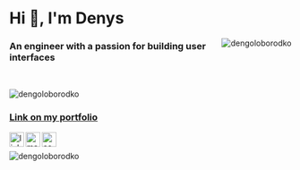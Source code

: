 <h1>Hi 👋, I'm Denys</h1>

<img src="https://github-readme-stats.vercel.app/api/top-langs/?username=dengoloborodko&theme=radical" 
     alt="dengoloborodko"
     align="right"/>

<h3>An engineer with a passion for building user interfaces</h3>

<br/>

<img src="https://github-readme-stats.vercel.app/api?username=dengoloborodko&show_icons=true&theme=radical&include_all_commits=true" 
     alt="dengoloborodko"/>
     
### [Link on my portfolio](https://dengoloborodko.github.io/Portfolio/Portfolio/dist/)

[<img src="https://www.flaticon.com/svg/static/icons/svg/174/174857.svg" 
     alt="linkedin"
     align="left"
     width="26"/>](https://www.linkedin.com/in/denys-goloborodko-b24005175)
[<img src="https://www.flaticon.com/svg/static/icons/svg/732/732200.svg" 
     alt="mailto:den.od.1911@gmail.com"
     align="left"
     width="26"/>](mailto:den.od.1911@gmail.com)
[<img src="https://cloud.githubusercontent.com/assets/2475572/4743290/2dcf20cc-5a26-11e4-89fb-62b861e5b29c.png" 
     alt="codewars"
     align="left"
     width="26"/>](https://www.codewars.com/users/Denys1911)
     
<br/>
<br/>

<img src="https://komarev.com/ghpvc/?username=dengoloborodko" alt="dengoloborodko"/>

